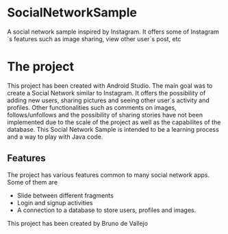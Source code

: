 # SocialNetworkSample
A social network sample inspired by Instagram. It offers some of Instagram´s features such as image sharing, view other user´s post, etc

# The project

This project has been created with Android Studio. The main goal was to create a Social Network similar to Instagram. It offers the possibility of adding new users, sharing pictures and seeing other user´s activity and profiles.
Other functionalities such as comments on images, follows/unfollows and the possibility of sharing stories have not been implemented due to the scale of the project as well as the capabilites of the database.
This Social Network Sample is intended to be a learning process and a way to play with Java code.

## Features

The project has various features common to many social network apps. Some of them are
  
  -   Slide between different fragments
  -   Login and signup activities
  -   A connection to a database to store users, profiles and images. 

This project has been created by Bruno de Vallejo
